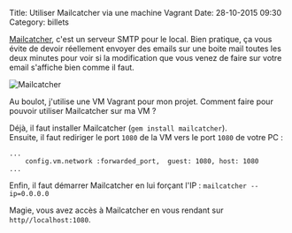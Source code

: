 Title: Utiliser Mailcatcher via une machine Vagrant
Date: 28-10-2015 09:30
Category: billets

[Mailcatcher](http://mailcatcher.me/), c'est un serveur SMTP pour le local. Bien pratique, ça vous évite de devoir réellement envoyer des emails sur une boite mail toutes les deux minutes pour voir si la modification que vous venez de faire sur votre email s'affiche bien comme il faut.

![Mailcatcher]({static}/images/mailcatcher/mailcatcher.png#full "Mailcatcher")

Au boulot, j'utilise une VM Vagrant pour mon projet. Comment faire pour pouvoir utiliser Mailcatcher sur ma VM ?

Déjà, il faut installer Mailcatcher (`gem install mailcatcher`).  
Ensuite, il faut rediriger le port `1080` de la VM vers le port `1080` de votre PC :

```
...
    config.vm.network :forwarded_port,  guest: 1080, host: 1080
...
```

Enfin, il faut démarrer Mailcatcher en lui forçant l'IP : `mailcatcher --ip=0.0.0.0`

Magie, vous avez accès à Mailcatcher en vous rendant sur `http//localhost:1080`.
